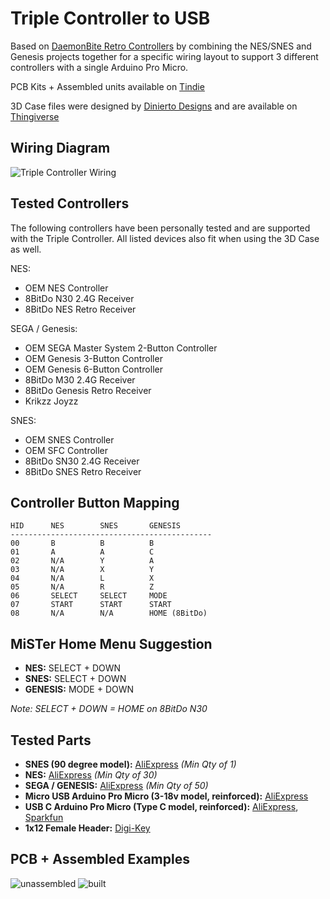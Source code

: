 # Triple Controller to USB

Based on [DaemonBite Retro Controllers](https://github.com/MickGyver/DaemonBite-Retro-Controllers-USB) by combining the NES/SNES and Genesis projects together for a specific wiring layout to support 3 different controllers with a single Arduino Pro Micro.

PCB Kits + Assembled units available on [Tindie](https://www.tindie.com/products/timville/triple-controller-classic-gaming-usb-adapter/)

3D Case files were designed by [Dinierto Designs](https://www.etsy.com/shop/DiniertoDesigns) and are available on [Thingiverse](https://www.thingiverse.com/thing:5011783)

## Wiring Diagram

![Triple Controller Wiring](https://user-images.githubusercontent.com/31223405/129961434-cc9ba3af-9f03-45be-8147-0c608614a966.png)

## Tested Controllers

The following controllers have been personally tested and are supported with the Triple Controller. All listed devices also fit when using the 3D Case as well.

NES:
* OEM NES Controller
* 8BitDo N30 2.4G Receiver
* 8BitDo NES Retro Receiver

SEGA / Genesis:
* OEM SEGA Master System 2-Button Controller
* OEM Genesis 3-Button Controller
* OEM Genesis 6-Button Controller
* 8BitDo M30 2.4G Receiver
* 8BitDo Genesis Retro Receiver
* Krikzz Joyzz

SNES:
* OEM SNES Controller
* OEM SFC Controller
* 8BitDo SN30 2.4G Receiver
* 8BitDo SNES Retro Receiver

## Controller Button Mapping
```
HID      NES        SNES       GENESIS
---------------------------------------------
00       B          B          B
01       A          A          C
02       N/A        Y          A
03       N/A        X          Y
04       N/A        L          X
05       N/A        R          Z
06       SELECT     SELECT     MODE
07       START      START      START
08       N/A        N/A        HOME (8BitDo)
```

## MiSTer Home Menu Suggestion
* **NES:** SELECT + DOWN
* **SNES:** SELECT + DOWN
* **GENESIS:** MODE + DOWN

*Note: SELECT + DOWN = HOME on 8BitDo N30*

## Tested Parts
* **SNES (90 degree model):** [AliExpress](https://www.aliexpress.com/item/32838396935.html) *(Min Qty of 1)*
* **NES:** [AliExpress](https://www.aliexpress.com/item/4000396420735.html) *(Min Qty of 30)*
* **SEGA / GENESIS:** [AliExpress](https://www.aliexpress.com/item/1005003492333436.html) *(Min Qty of 50)*
* **Micro USB Arduino Pro Micro (3-18v model, reinforced):** [AliExpress](https://www.aliexpress.com/item/32888212119.html)
* **USB C Arduino Pro Micro (Type C model, reinforced):** [AliExpress](https://www.aliexpress.com/item/32888212119.html), [Sparkfun](https://www.sparkfun.com/products/15795)
* **1x12 Female Header:** [Digi-Key](https://www.digikey.com/en/products/detail/sullins-connector-solutions/PPTC121LFBN-RC/807231)

## PCB + Assembled Examples
![unassembled](https://user-images.githubusercontent.com/31223405/134262489-26a5180b-2c78-4ba8-993b-f7132f75200f.jpg)
![built](https://user-images.githubusercontent.com/31223405/134262494-764370c2-681a-4ca3-b86f-3c8e0dfe66e6.jpg)
